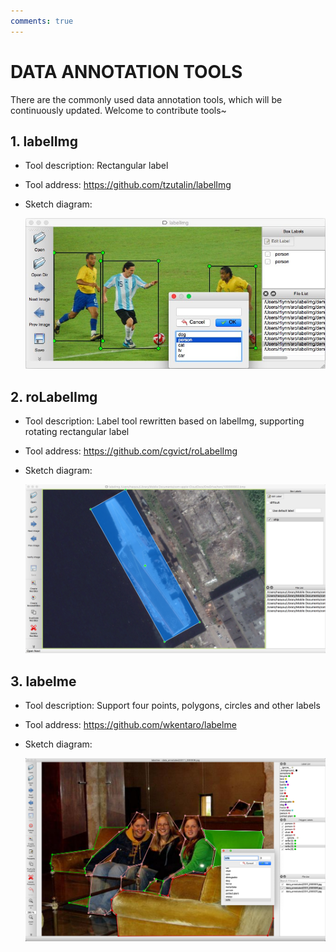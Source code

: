 ```yaml
---
comments: true
---
```


# DATA ANNOTATION TOOLS

There are the commonly used data annotation tools, which will be continuously updated. Welcome to contribute tools~

## 1. labelImg

- Tool description: Rectangular label
- Tool address:  <https://github.com/tzutalin/labelImg>
- Sketch diagram:

    ![labelimg](./images/labelimg.jpg)

## 2. roLabelImg

- Tool description: Label tool rewritten based on labelImg, supporting rotating rectangular label
- Tool address:   <https://github.com/cgvict/roLabelImg>
- Sketch diagram:

    ![roLabelImg](./images/roLabelImg.png)

## 3. labelme

- Tool description: Support four points, polygons, circles and other labels
- Tool address:   <https://github.com/wkentaro/labelme>
- Sketch diagram:

    ![labelme](./images/labelme.jpg)
